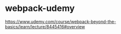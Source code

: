 # webpack-udemy
https://www.udemy.com/course/webpack-beyond-the-basics/learn/lecture/8445416#overview
